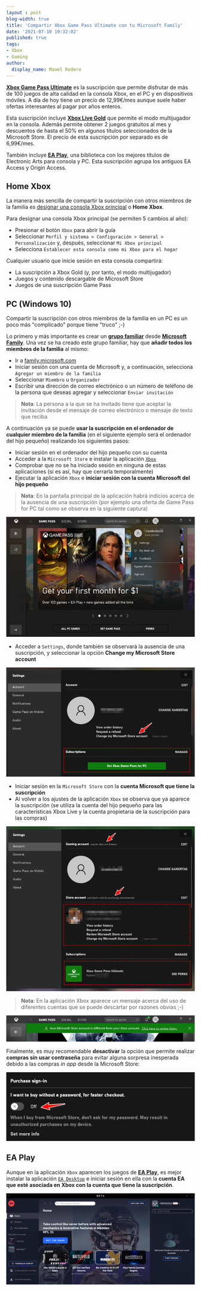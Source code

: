 ```yaml
---
layout : post
blog-width: true
title: 'Compartir Xbox Game Pass Ultimate con tu Microsoft Family'
date: '2021-07-10 19:32:02'
published: true
tags:
- Xbox
- Gaming
author:
  display_name: Manel Rodero
---
```


[**Xbox Game Pass Ultimate**](https://www.xbox.com/es-ES/xbox-game-pass) es la suscripción que permite disfrutar de más de 100 juegos de alta calidad en la consola Xbox, en el PC y en dispositivos móviles. A día de hoy tiene un precio de 12,99€/mes aunque suele haber ofertas interesantes al pagar por años enteros.

Esta suscripción incluye [**Xbox Live Gold**](https://www.xbox.com/es-ES/live/gold) que permite el modo multijugador en la consola. Además permite obtener 2 juegos gratuitos al mes y descuentos de hasta el 50% en algunos títulos seleccionados de la Microsoft Store. El precio de esta suscripción por separado es de 6,99€/mes.

También incluye [**EA Play**](https://www.ea.com/es-es/ea-play/news/welcome-to-ea-play), una biblioteca con los mejores títulos de Electronic Arts para consola y PC. Esta suscripción agrupa los antiguos EA Access y Origin Access.

## Home Xbox

La manera más sencilla de compartir la suscripción con otros miembros de la familia es [designar una consola Xbox principal](https://support.xbox.com/es-ES/help/hardware-network/console/my-home-xbox) o **Home Xbox**.

Para designar una consola Xbox principal (se permiten 5 cambios al año):

* Presionar el botón `Xbox` para abrir la guía
* Seleccionar `Perfil y sistema > Configuración > General > Personalización` y, después, seleccionar `Mi Xbox principal`
* Selecciona `Establecer esta consola como mi Xbox para el hogar`

Cualquier usuario que inicie sesión en esta consola compartirá:

* La suscripción a Xbox Gold (y, por tanto, el modo multijugador)
* Juegos y contenido descargable de Microsoft Store
* Juegos de una suscripción Game Pass

## PC (Windows 10)

Compartir la suscripción con otros miembros de la familia en un PC es un poco más "complicado" porque tiene "truco" ;-)

Lo primero y más importante es crear un [**grupo familiar**](https://support.microsoft.com/es-es/account-billing/-qu%C3%A9-es-un-grupo-familiar-de-microsoft-b6280c9d-38d7-82ff-0e4f-a6cb7e659344) desde [**Microsoft Family**](https://account.microsoft.com/family/). Una vez se ha creado este grupo familiar, hay que **añadir todos los miembros de la familia** al mismo:

* Ir a [family.microsoft.com](https://account.microsoft.com/family/)
* Iniciar sesión con una cuenta de Microsoft y, a continuación, selecciona `Agregar un miembro de la familia`
* Seleccionar `Miembro` u `Organizador`
* Escribir una dirección de correo electrónico o un número de teléfono de la persona que deseas agregar y seleccionar `Enviar invitación`

> **Nota**: La persona a la que se ha invitado tiene que aceptar la invitación desde el mensaje de correo electrónico o mensaje de texto que reciba

A continuación ya se puede **usar la suscripción en el ordenador de cualquier miembro de la familia** (en el siguiente ejemplo será el ordenador del hijo pequeño) realizando los siguientes pasos:

* Iniciar sesión en el ordenador del hijo pequeño con su cuenta
* Acceder a la `Microsoft Store` e instalar la aplicación [`Xbox`](https://www.microsoft.com/store/productId/9MV0B5HZVK9Z)
* Comprobar que no se ha iniciado sesión en ninguna de estas aplicaciones (si es así, hay que cerrarla temporalmente)
* Ejecutar la aplicación `Xbox` e **iniciar sesión con la cuenta Microsoft del hijo pequeño**

> **Nota**: En la pantalla principal de la aplicación habrá indicios acerca de la ausencia de una suscripción (por ejemplo una oferta de Game Pass for PC tal como se observa en la siguiente captura)

![Xbox (sesión del hijo pequeño)][1]

* Acceder a `Settings`, donde también se observará la ausencia de una suscripción, y seleccionar la opción **Change my Microsoft Store account**

![Xbox (settings antes de asociar suscripción)][2]

* Iniciar sesión en la `Microsoft Store` con la **cuenta Microsoft que tiene la suscripción**
* Al volver a los ajustes de la aplicación `Xbox` se observa que ya aparece la suscripción (se utiliza la cuenta del hijo pequeño para las características Xbox Live y la cuenta propietaria de la suscripción para las compras)

![Xbox (settings después de asociar suscripción)][3]

> **Nota**: En la aplicación Xbox aparece un mensaje acerca del uso de diferentes cuentas que se puede descartar por razones obvias ;-)

![Mensaje sobre el uso de cuentas diferentes][4]

Finalmente, es muy recomendable **desactivar** la opción que permite realizar **compras sin usar contraseña** para evitar alguna sorpresa inesperada debido a las compras _in app_ desde la Microsoft Store:

![Desactivar compras sin contraseña][5]

## EA Play

Aunque en la aplicación `Xbox` aparecen los juegos de [**EA Play**](https://www.ea.com/ea-play/news/ea-desktop-open-beta), es mejor instalar la aplicación [`EA Desktop`](https://www.ea.com/ea-app-beta) e iniciar sesión en ella con la **cuenta EA que esté asociada en Xbox con la cuenta que tiene la suscripción**.

![EA Play Desktop][6]

<p></p>

[1]: /assets/img/blog/2021-07-10_image_1.png "Xbox (sesión del hijo pequeño)"
[2]: /assets/img/blog/2021-07-10_image_2.png "Xbox (settings antes de asociar suscripción)"
[3]: /assets/img/blog/2021-07-10_image_3.png "Xbox (settings después de asociar suscripción)"
[4]: /assets/img/blog/2021-07-10_image_4.png "Mensaje sobre el uso de cuentas diferentes"
[5]: /assets/img/blog/2021-07-10_image_5.png "Desactivar compras sin contraseña"
[6]: /assets/img/blog/2021-07-10_image_6.png "EA Play Desktop"